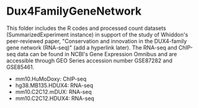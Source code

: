 # Dux4FamilyGeneNetwork

This folder includes the R codes and processed count datasets (SummarizedExperiment instance) in support of the study of Whiddon's peer-reviewed paper, "Conservation and innovation in the DUX4-family gene network (RNA-seq)" (add a hyperlink later). The RNA-seq and ChIP-seq data can be found in NCBI's Gene Expression Omnibus and are accessible through GEO Series accession number GSE87282 and GSE85461.

- mm10.HuMoDoxy: ChIP-seq
- hg38.MB135.HDUX4: RNA-seq
- mm10.C2C12.mDUX: RNA-seq
- mm10.C2C12.HDUX4: RNA-seq
